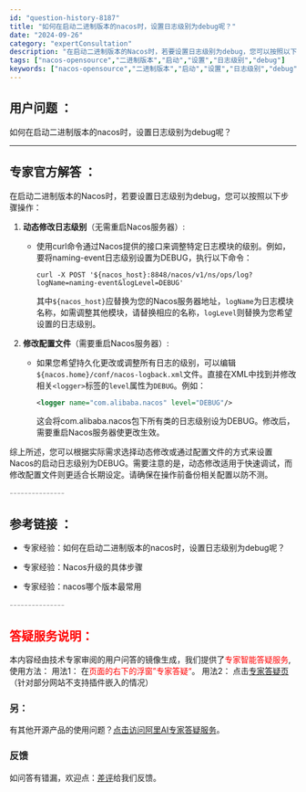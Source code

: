 ```yaml
---
id: "question-history-8187"
title: "如何在启动二进制版本的nacos时，设置日志级别为debug呢？"
date: "2024-09-26"
category: "expertConsultation"
description: "在启动二进制版本的Nacos时，若要设置日志级别为debug，您可以按照以下步骤操作：1. **动态修改日志级别**（无需重启Nacos服务器）:   - 使用curl命令通过Nacos提供的接口来调整特定日志模块的级别。例如，要将naming-event日志级别设置为DEBUG，执行以下命令：  "
tags: ["nacos-opensource","二进制版本","启动","设置","日志级别","debug"]
keywords: ["nacos-opensource","二进制版本","启动","设置","日志级别","debug"]
---
```


## 用户问题 ： 
 如何在启动二进制版本的nacos时，设置日志级别为debug呢？  

---------------
## 专家官方解答 ：

在启动二进制版本的Nacos时，若要设置日志级别为debug，您可以按照以下步骤操作：

1. **动态修改日志级别**（无需重启Nacos服务器）:
   - 使用curl命令通过Nacos提供的接口来调整特定日志模块的级别。例如，要将naming-event日志级别设置为DEBUG，执行以下命令：
     ```shell
     curl -X POST '${nacos_host}:8848/nacos/v1/ns/ops/log?logName=naming-event&logLevel=DEBUG'
     ```
     其中`${nacos_host}`应替换为您的Nacos服务器地址，`logName`为日志模块名称，如需调整其他模块，请替换相应的名称，`logLevel`则替换为您希望设置的日志级别。

2. **修改配置文件**（需要重启Nacos服务器）:
   - 如果您希望持久化更改或调整所有日志的级别，可以编辑`${nacos.home}/conf/nacos-logback.xml`文件。直接在XML中找到并修改相关`<logger>`标签的`level`属性为`DEBUG`。例如：
     ```xml
     <logger name="com.alibaba.nacos" level="DEBUG"/>
     ```
     这会将com.alibaba.nacos包下所有类的日志级别设为DEBUG。修改后，需要重启Nacos服务器使更改生效。

综上所述，您可以根据实际需求选择动态修改或通过配置文件的方式来设置Nacos的启动日志级别为DEBUG。需要注意的是，动态修改适用于快速调试，而修改配置文件则更适合长期设定。请确保在操作前备份相关配置以防不测。


<font color="#949494">---------------</font> 


## 参考链接 ：

* 专家经验：如何在启动二进制版本的nacos时，设置日志级别为debug呢？ 
 
 * 专家经验：Nacos升级的具体步骤 
 
 * 专家经验：nacos哪个版本最常用 


 <font color="#949494">---------------</font> 
 


## <font color="#FF0000">答疑服务说明：</font> 

本内容经由技术专家审阅的用户问答的镜像生成，我们提供了<font color="#FF0000">专家智能答疑服务</font>,使用方法：
用法1： 在<font color="#FF0000">页面的右下的浮窗”专家答疑“</font>。
用法2： 点击[专家答疑页](https://answer.opensource.alibaba.com/docs/intro)（针对部分网站不支持插件嵌入的情况）
### 另：


有其他开源产品的使用问题？[点击访问阿里AI专家答疑服务](https://answer.opensource.alibaba.com/docs/intro)。
### 反馈
如问答有错漏，欢迎点：[差评](https://ai.nacos.io/user/feedbackByEnhancerGradePOJOID?enhancerGradePOJOId=13547)给我们反馈。
